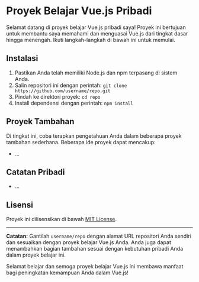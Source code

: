 # Proyek Belajar Vue.js Pribadi

Selamat datang di proyek belajar Vue.js pribadi saya! Proyek ini bertujuan untuk membantu saya memahami dan menguasai Vue.js dari tingkat dasar hingga menengah. Ikuti langkah-langkah di bawah ini untuk memulai.

## Instalasi

1. Pastikan Anda telah memiliki Node.js dan npm terpasang di sistem Anda.
2. Salin repositori ini dengan perintah: `git clone https://github.com/username/repo.git`
3. Pindah ke direktori proyek: `cd repo`
4. Install dependensi dengan perintah: `npm install`

<!-- ## Tingkat Dasar

### 1. Pengenalan Vue.js

Mulailah dengan memahami dasar-dasar Vue.js, termasuk konsep komponen, direktif, dan siklus hidup.

### 2. State dan Data Binding

Pelajari bagaimana mengelola state dalam Vue.js dan melakukan data binding antara komponen.

### 3. Menggunakan Komponen

Pahami bagaimana membuat dan menggunakan komponen Vue.js.

## Tingkat Menengah

### 4. Routing dengan Vue Router

Integrasikan Vue Router untuk membuat aplikasi Vue.js multipage.

### 5. Manajemen State dengan Vuex

Pelajari penggunaan Vuex untuk manajemen state yang kompleks dalam aplikasi Vue.js.

### 6. Membuat Permintaan HTTP

Pelajari cara berkomunikasi dengan server dan melakukan permintaan HTTP dalam Vue.js. -->

## Proyek Tambahan

Di tingkat ini, coba terapkan pengetahuan Anda dalam beberapa proyek tambahan sederhana. Beberapa ide proyek dapat mencakup:

- ...

## Catatan Pribadi

- ...

## Lisensi

Proyek ini dilisensikan di bawah [MIT License](LICENSE).

---

**Catatan:** Gantilah `username/repo` dengan alamat URL repositori Anda sendiri dan sesuaikan dengan proyek belajar Vue.js Anda. Anda juga dapat menambahkan bagian tambahan sesuai dengan kebutuhan pribadi Anda dalam proyek belajar ini.

Selamat belajar dan semoga proyek belajar Vue.js ini membawa manfaat bagi peningkatan kemampuan Anda dalam Vue.js!
